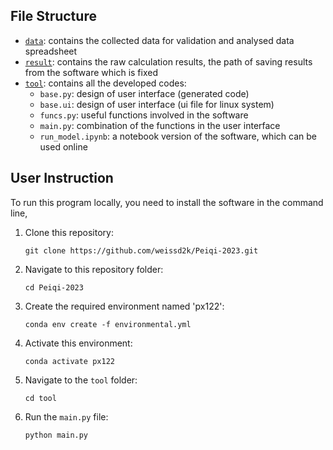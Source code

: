 ## File Structure

- [`data`](./data): contains the collected data for validation and analysed data spreadsheet
- [`result`](./result): contains the raw calculation results, the path of saving results from the software which is fixed
- [`tool`](./tool): contains all the developed codes:
    - `base.py`: design of user interface (generated code)
    - `base.ui`: design of user interface (ui file for linux system)
    - `funcs.py`: useful functions involved in the software
    - `main.py`: combination of the functions in the user interface
    - `run_model.ipynb`: a notebook version of the software, which can be used online

## User Instruction

To run this program locally, you need to install the software in the command line,

1. Clone this repository:

    `git clone https://github.com/weissd2k/Peiqi-2023.git`

2. Navigate to this repository folder:

    `cd Peiqi-2023`

3. Create the required environment named 'px122':

    `conda env create -f environmental.yml`

3. Activate this environment:

    `conda activate px122`

4. Navigate to the `tool` folder:

    `cd tool`

5. Run the `main.py` file:

    `python main.py`